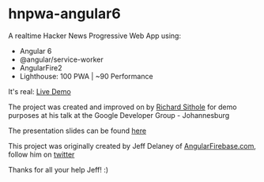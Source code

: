 # hnpwa-angular6

A realtime Hacker News Progressive Web App using:

- Angular 6
- @angular/service-worker 
- AngularFire2
- Lighthouse: 100 PWA  | ~90 Performance

It's real: [Live Demo](https://hnpwa-cbf63.firebaseapp.com/)

The project was created and improved on by [Richard Sithole](https://twitter.com/sliqric) for demo purposes at his talk at the Google Developer Group - Johannesburg

The presentation slides can be found [here](http://www.example.com)

This project was originally created by Jeff Delaney of [AngularFirebase.com](https://angularfirebase.com), follow him on [twitter](https://twitter.com/angularfirebase) 

Thanks for all your help Jeff! :)

